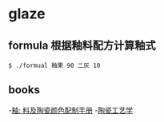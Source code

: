 # glaze

## formula 根据釉料配方计算釉式
```
$ ./formual 釉果 90 二灰 10
```

## books
-[釉: 料及陶瓷颜色配制手册](https://book.douban.com/subject/26911100/)
-[陶瓷工艺学](https://book.douban.com/subject/5947331/)

